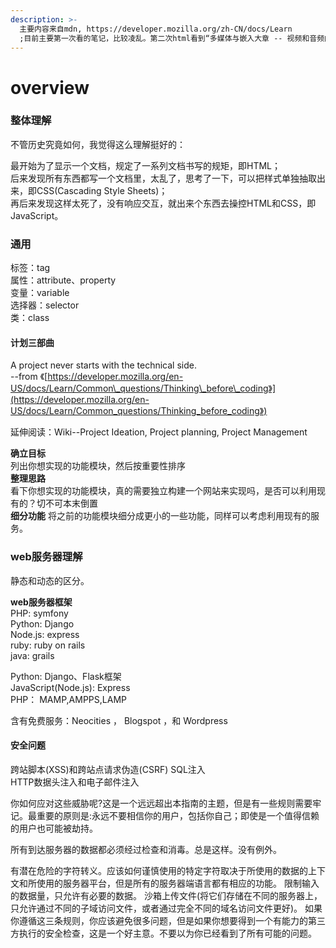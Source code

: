 ```yaml
---
description: >-
  主要内容来自mdn, https://developer.mozilla.org/zh-CN/docs/Learn
  ;目前主要第一次看的笔记，比较凌乱。第二次html看到“多媒体与嵌入大章 -- 视频和音频内容（不包括）”，css单独看了“css排版概述”
---
```


# overview

### 整体理解

不管历史究竟如何，我觉得这么理解挺好的：

最开始为了显示一个文档，规定了一系列文档书写的规矩，即HTML；  
后来发现所有东西都写一个文档里，太乱了，思考了一下，可以把样式单独抽取出来，即CSS\(Cascading Style Sheets\)；  
再后来发现这样太死了，没有响应交互，就出来个东西去操控HTML和CSS，即JavaScript。

### 通用

标签：tag  
属性：attribute、property  
变量：variable  
选择器：selector  
类：class

#### 计划三部曲

A project never starts with the technical side.  
--from 《[https://developer.mozilla.org/en-US/docs/Learn/Common\_questions/Thinking\_before\_coding》](https://developer.mozilla.org/en-US/docs/Learn/Common_questions/Thinking_before_coding》)

延伸阅读：Wiki--Project Ideation, Project planning, Project Management

**确立目标**  
列出你想实现的功能模块，然后按重要性排序  
**整理思路**  
看下你想实现的功能模块，真的需要独立构建一个网站来实现吗，是否可以利用现有的？切不可本末倒置  
**细分功能** 将之前的功能模块细分成更小的一些功能，同样可以考虑利用现有的服务。

### web服务器理解

静态和动态的区分。

**web服务器框架**  
PHP: symfony  
Python: Django  
Node.js: express  
ruby: ruby on rails  
java: grails

Python: Django、Flask框架  
JavaScript\(Node.js\): Express  
PHP： MAMP,AMPPS,LAMP

含有免费服务：Neocities ， Blogspot ，和 Wordpress

#### 安全问题

跨站脚本\(XSS\)和跨站点请求伪造\(CSRF\) SQL注入  
HTTP数据头注入和电子邮件注入

你如何应对这些威胁呢?这是一个远远超出本指南的主题，但是有一些规则需要牢记。最重要的原则是:永远不要相信你的用户，包括你自己；即使是一个值得信赖的用户也可能被劫持。

所有到达服务器的数据都必须经过检查和消毒。总是这样。没有例外。

有潜在危险的字符转义。应该如何谨慎使用的特定字符取决于所使用的数据的上下文和所使用的服务器平台，但是所有的服务器端语言都有相应的功能。 限制输入的数据量，只允许有必要的数据。 沙箱上传文件\(将它们存储在不同的服务器上，只允许通过不同的子域访问文件，或者通过完全不同的域名访问文件更好\)。 如果你遵循这三条规则，你应该避免很多问题，但是如果你想要得到一个有能力的第三方执行的安全检查，这是一个好主意。不要以为你已经看到了所有可能的问题。

